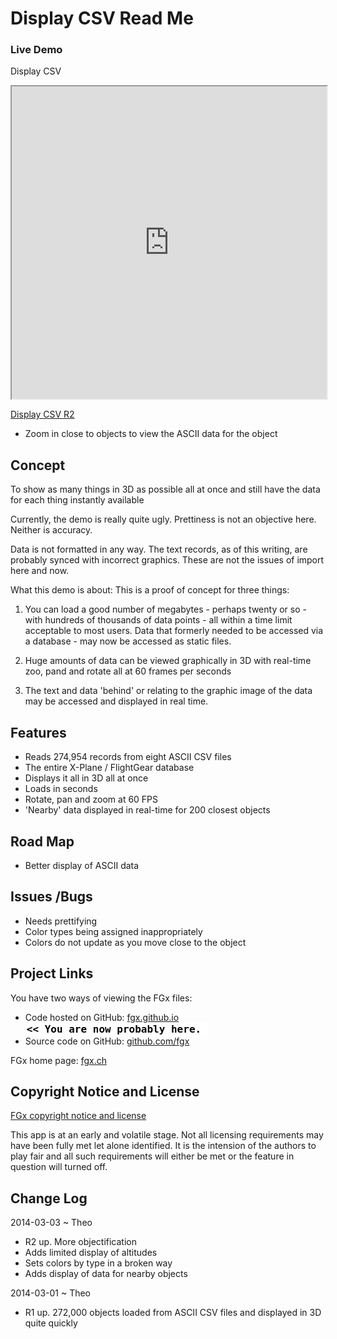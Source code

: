 Display CSV Read Me
===================

### Live Demo

Display CSV
<iframe src="http://fgx.github.io/fgx-airports/cookbook/display-csv/latest/index.html" width=100% height=500px class='overview' >
There is an `iframe` here. It is not visible when viewed on github.com/fgx. To view, please go to fgx.github.io. See 'Project Links' just below.
</iframe>

[ Display CSV R2 ]( http://fgx.github.io/fgx-airports/cookbook/display-csv/latest/index.html )

* Zoom in close to objects to view the ASCII data for the object

## Concept
To show as many things in 3D as possible all at once and still have the data for each thing instantly available 

Currently, the demo is really quite ugly. Prettiness is not an objective here. Neither is accuracy. 

Data is not formatted in any way. The text records, as of this writing, are probably synced with incorrect graphics. These are not the issues of import here and now. 

What this demo is about: This is a proof of concept for three things:

1. You can load a good number of megabytes - perhaps twenty or so - with hundreds of thousands of data points - all within a time limit acceptable to most users.
Data that formerly needed to be accessed via a database - may now be accessed as static files.

2. Huge amounts of data can be viewed graphically in 3D with real-time zoo, pand and rotate all at 60 frames per seconds

3. The text and data 'behind' or relating to the graphic image of the data may be accessed and displayed in real time.


## Features

* Reads 274,954 records from eight ASCII CSV files
* The entire X-Plane / FlightGear database
* Displays it all in 3D all at once
* Loads in seconds
* Rotate, pan and zoom at 60 FPS
* 'Nearby' data displayed in real-time for 200 closest objects

## Road Map

* Better display of ASCII data


## Issues /Bugs

* Needs prettifying
* Color types being assigned inappropriately
* Colors do not update as you move close to the object


## Project Links

You have two ways of viewing the FGx files:

* Code hosted on GitHub: [fgx.github.io]( http://fgx.github.io/fgx-/ "view the files as apps." ) <input value="<< You are now probably here." size=28 style="font:bold 12pt monospace;border-width:0;" >  
* Source code on GitHub: [github.com/fgx]( https://github.com/fgx/fgx-/ "View the files as source code." ) <scan style=display:none ><< You are now probably here.</scan>

FGx home page: [fgx.ch]( http://www.fgx.ch )

## Copyright Notice and License

[FGx copyright notice and license]( https://github.com/fgx/fgx.github.io/blob/master/fgx-copyright-notice-and-license.md )

This app is at an early and volatile stage. Not all licensing requirements may have been fully met let alone identified. It is the intension of the authors to play fair and all such requirements will either be met or the feature in question will turned off.


## Change Log

2014-03-03 ~ Theo

* R2 up. More objectification
* Adds limited display of altitudes
* Sets colors by type in a broken way  
* Adds display of data for nearby objects  

2014-03-01 ~ Theo

* R1 up. 272,000 objects loaded from ASCII CSV files and displayed in 3D quite quickly




